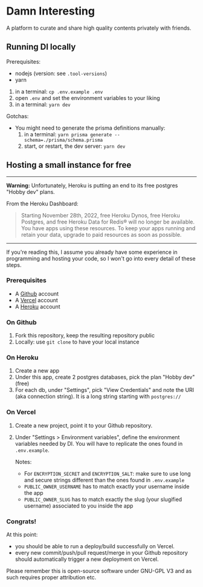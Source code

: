 # Damn Interesting

A platform to curate and share high quality contents privately with friends.

## Running DI locally

Prerequisites:

- nodejs (version: see `.tool-versions`)
- yarn

1. in a terminal: `cp .env.example .env`
2. open `.env` and set the environment variables to your liking
3. in a terminal: `yarn dev`

Gotchas:

- You might need to generate the prisma definitions manually:
  1. in a terminal: `yarn prisma generate --schema=./prisma/schema.prisma`
  1. start, or restart, the dev server: `yarn dev`

## Hosting a small instance for free

---

**Warning:** Unfortunately, Heroku is putting an end to its free postgres "Hobby dev" plans.

From the Heroku Dashboard:

> Starting November 28th, 2022, free Heroku Dynos, free Heroku Postgres, and free Heroku Data for Redis® will no longer be available.
> You have apps using these resources. To keep your apps running and retain your data, upgrade to paid resources as soon as possible.

---

If you're reading this, I assume you already have some experience in programming and hosting your code, so I won't go into every detail of these steps.

### Prerequisites

- A [Github](https://github.com) account
- A [Vercel](https://vercel.com) account
- A [Heroku](https://www.heroku.com) account

### On Github

1. Fork this repository, keep the resulting repository public
2. Locally: use `git clone` to have your local instance

### On Heroku

1. Create a new app
2. Under this app, create 2 postgres databases, pick the plan "Hobby dev" (free)
3. For each db, under "Settings", pick "View Credentials" and note the URI (aka connection string). It is a long string starting with `postgres://`

### On Vercel

1. Create a new project, point it to your Github repository.
2. Under "Settings > Environment variables", define the environment variables needed by DI. You will have to replicate the ones found in `.env.example`.

   Notes:

   - For `ENCRYPTION_SECRET` and `ENCRYPTION_SALT`: make sure to use long and secure strings different than the ones found in `.env.example`
   - `PUBLIC_OWNER_USERNAME` has to match exactly your username inside the app
   - `PUBLIC_OWNER_SLUG` has to match exactly the slug (your slugified username) associated to you inside the app

### Congrats!

At this point:

- you should be able to run a deploy/build successfully on Vercel.
- every new commit/push/pull request/merge in your Github repository should automatically trigger a new deployment on Vercel.

Please remember this is open-source software under GNU-GPL V3 and as such requires proper attribution etc.
